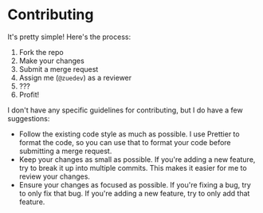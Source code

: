 # Contributing

It's pretty simple! Here's the process:

1. Fork the repo
2. Make your changes
3. Submit a merge request
4. Assign me (`@zuedev`) as a reviewer
5. ???
6. Profit!

I don't have any specific guidelines for contributing, but I do have a few suggestions:

- Follow the existing code style as much as possible. I use Prettier to format the code, so you can use that to format your code before submitting a merge request.
- Keep your changes as small as possible. If you're adding a new feature, try to break it up into multiple commits. This makes it easier for me to review your changes.
- Ensure your changes as focused as possible. If you're fixing a bug, try to only fix that bug. If you're adding a new feature, try to only add that feature.
